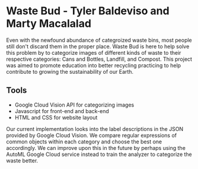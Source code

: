 # Waste Bud - Tyler Baldeviso and Marty Macalalad

Even with the newfound abundance of categroized waste bins, most people still don't discard them in the proper place.  Waste Bud is here to help solve this problem by to categorize images of different kinds of waste to their respective categories: Cans and Bottles, Landfill, and Compost.  This project was aimed to promote education into better recycling practicing to help contribute to growing the sustainability of our Earth.

## Tools
- Google Cloud Vision API for categorizing images
- Javascript for front-end and back-end
- HTML and CSS for website layout

Our current implementation looks into the label descriptions in the JSON provided by Google Cloud Vision.  We compare regular expressions of common objects within each category and choose the best one accordingly.  We can improve upon this in the future by perhaps using the AutoML Google Cloud service instead to train the analyzer to categorize the waste better.